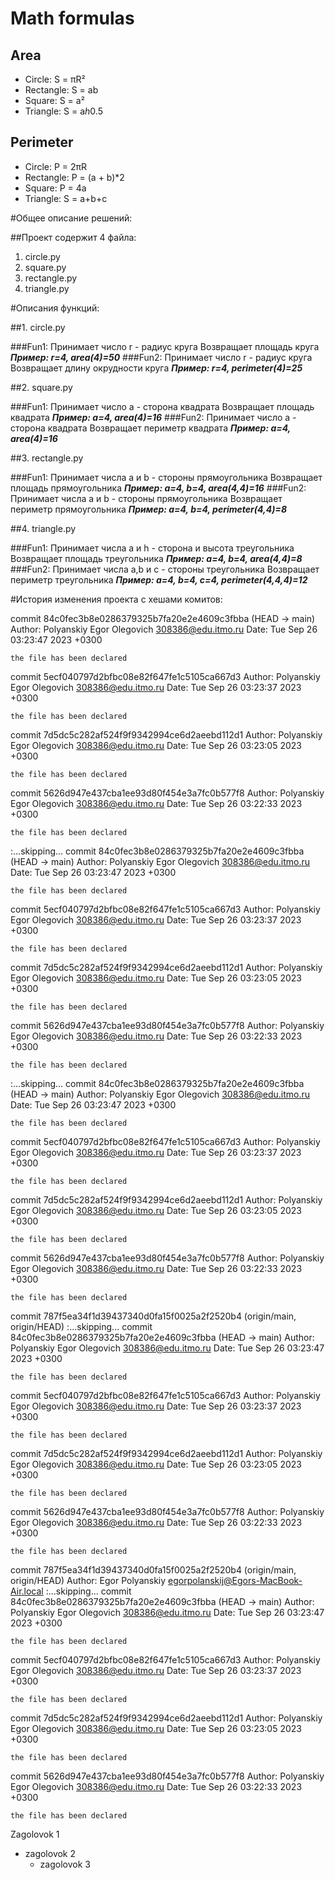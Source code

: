# Math formulas
## Area
- Circle: S = πR²
- Rectangle: S = ab
- Square: S = a²
- Triangle: S = a*h*0.5

## Perimeter
- Circle: P = 2πR
- Rectangle: P = (a + b)*2
- Square: P = 4a
- Triangle: S = a+b+c

#Общее описание решений:

##Проект содержит 4 файла:
1. circle.py
2. square.py 
3. rectangle.py
4. triangle.py

#Описания функций:

##1. circle.py

###Fun1:
Принимает число r - радиус круга
Возвращает площадь круга
***Пример: r=4, area(4)=50***
###Fun2:
Принимает число r - радиус круга
Возвращает длину окрудности круга 
***Пример: r=4, perimeter(4)=25***

##2. square.py 

###Fun1:
Принимает число a - сторона квадрата
Возвращает площадь квадрата
***Пример: a=4, area(4)=16***
###Fun2:
Принимает число a - сторона квадрата
Возвращает периметр квадрата
***Пример: a=4, area(4)=16***

##3. rectangle.py

###Fun1:
Принимает числа а и b - стороны прямоугольника
Возвращает площадь прямоугольника
***Пример: a=4, b=4, area(4,4)=16***
###Fun2:
Принимает числа а и b - стороны прямоугольника
Возвращает периметр прямоугольника
***Пример: a=4, b=4, perimeter(4,4)=8***

##4. triangle.py

###Fun1:
Принимает числа а и h - сторона и высота треугольника
Возвращает площадь треугольника
***Пример: a=4, b=4, area(4,4)=8***
###Fun2:
Принимает числа а,b и с - стороны треугольника
Возвращает периметр треугольника
***Пример: a=4, b=4, с=4, perimeter(4,4,4)=12***

#История изменения проекта с хешами комитов:

commit 84c0fec3b8e0286379325b7fa20e2e4609c3fbba (HEAD -> main)
Author: Polyanskiy Egor Olegovich <308386@edu.itmo.ru>
Date:   Tue Sep 26 03:23:47 2023 +0300

    the file has been declared

commit 5ecf040797d2bfbc08e82f647fe1c5105ca667d3
Author: Polyanskiy Egor Olegovich <308386@edu.itmo.ru>
Date:   Tue Sep 26 03:23:37 2023 +0300

    the file has been declared

commit 7d5dc5c282af524f9f9342994ce6d2aeebd112d1
Author: Polyanskiy Egor Olegovich <308386@edu.itmo.ru>
Date:   Tue Sep 26 03:23:05 2023 +0300

    the file has been declared

commit 5626d947e437cba1ee93d80f454e3a7fc0b577f8
Author: Polyanskiy Egor Olegovich <308386@edu.itmo.ru>
Date:   Tue Sep 26 03:22:33 2023 +0300

    the file has been declared
:...skipping...
commit 84c0fec3b8e0286379325b7fa20e2e4609c3fbba (HEAD -> main)
Author: Polyanskiy Egor Olegovich <308386@edu.itmo.ru>
Date:   Tue Sep 26 03:23:47 2023 +0300

    the file has been declared

commit 5ecf040797d2bfbc08e82f647fe1c5105ca667d3
Author: Polyanskiy Egor Olegovich <308386@edu.itmo.ru>
Date:   Tue Sep 26 03:23:37 2023 +0300

    the file has been declared

commit 7d5dc5c282af524f9f9342994ce6d2aeebd112d1
Author: Polyanskiy Egor Olegovich <308386@edu.itmo.ru>
Date:   Tue Sep 26 03:23:05 2023 +0300

    the file has been declared

commit 5626d947e437cba1ee93d80f454e3a7fc0b577f8
Author: Polyanskiy Egor Olegovich <308386@edu.itmo.ru>
Date:   Tue Sep 26 03:22:33 2023 +0300

    the file has been declared

:...skipping...
commit 84c0fec3b8e0286379325b7fa20e2e4609c3fbba (HEAD -> main)
Author: Polyanskiy Egor Olegovich <308386@edu.itmo.ru>
Date:   Tue Sep 26 03:23:47 2023 +0300

    the file has been declared

commit 5ecf040797d2bfbc08e82f647fe1c5105ca667d3
Author: Polyanskiy Egor Olegovich <308386@edu.itmo.ru>
Date:   Tue Sep 26 03:23:37 2023 +0300

    the file has been declared

commit 7d5dc5c282af524f9f9342994ce6d2aeebd112d1
Author: Polyanskiy Egor Olegovich <308386@edu.itmo.ru>
Date:   Tue Sep 26 03:23:05 2023 +0300

    the file has been declared

commit 5626d947e437cba1ee93d80f454e3a7fc0b577f8
Author: Polyanskiy Egor Olegovich <308386@edu.itmo.ru>
Date:   Tue Sep 26 03:22:33 2023 +0300

    the file has been declared

commit 787f5ea34f1d39437340d0fa15f0025a2f2520b4 (origin/main, origin/HEAD)
:...skipping...
commit 84c0fec3b8e0286379325b7fa20e2e4609c3fbba (HEAD -> main)
Author: Polyanskiy Egor Olegovich <308386@edu.itmo.ru>
Date:   Tue Sep 26 03:23:47 2023 +0300

    the file has been declared

commit 5ecf040797d2bfbc08e82f647fe1c5105ca667d3
Author: Polyanskiy Egor Olegovich <308386@edu.itmo.ru>
Date:   Tue Sep 26 03:23:37 2023 +0300

    the file has been declared

commit 7d5dc5c282af524f9f9342994ce6d2aeebd112d1
Author: Polyanskiy Egor Olegovich <308386@edu.itmo.ru>
Date:   Tue Sep 26 03:23:05 2023 +0300

    the file has been declared

commit 5626d947e437cba1ee93d80f454e3a7fc0b577f8
Author: Polyanskiy Egor Olegovich <308386@edu.itmo.ru>
Date:   Tue Sep 26 03:22:33 2023 +0300

    the file has been declared

commit 787f5ea34f1d39437340d0fa15f0025a2f2520b4 (origin/main, origin/HEAD)
Author: Egor Polyanskiy <egorpolanskij@Egors-MacBook-Air.local>
:...skipping...
commit 84c0fec3b8e0286379325b7fa20e2e4609c3fbba (HEAD -> main)
Author: Polyanskiy Egor Olegovich <308386@edu.itmo.ru>
Date:   Tue Sep 26 03:23:47 2023 +0300

    the file has been declared

commit 5ecf040797d2bfbc08e82f647fe1c5105ca667d3
Author: Polyanskiy Egor Olegovich <308386@edu.itmo.ru>
Date:   Tue Sep 26 03:23:37 2023 +0300

    the file has been declared

commit 7d5dc5c282af524f9f9342994ce6d2aeebd112d1
Author: Polyanskiy Egor Olegovich <308386@edu.itmo.ru>
Date:   Tue Sep 26 03:23:05 2023 +0300

    the file has been declared

commit 5626d947e437cba1ee93d80f454e3a7fc0b577f8
Author: Polyanskiy Egor Olegovich <308386@edu.itmo.ru>
Date:   Tue Sep 26 03:22:33 2023 +0300

    the file has been declared
Zagolovok 1
- zagolovok 2
  - zagolovok 3
